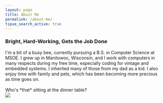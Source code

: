 ```yaml
---
layout: page
title: About Me
permalink: /about-me/
tipue_search_active: true
---
```

<div class="about-container">
  <div class="about-text">
    <h3>Bright, Hard-Working, Gets the Job Done</h3>
    I'm a bit of a busy bee, currently pursuing a B.S. in Computer Science at MSOE. I grew up in Manitowoc, Wisconsin, and I work with computers in many respects during my free time, especially coding for vintage and embedded systems. I inherited many of those from my dad as a kid. I also enjoy time with family and pets, which has been becoming more precious as time goes on.
    <br /><br />
    Who's *that* sitting at the dinner table?
  </div>
  <img class="about-img" src="{{ "/assets/max-cat.jpg" | relative_url }}" />
</div>
